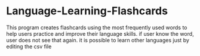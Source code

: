 # Language-Learning-Flashcards
This program creates flashcards using the most frequently used words to help users practice and improve their language skills.
if user know the word, user does not see that again. 
it is possible to learn other languages just by editing the csv file
